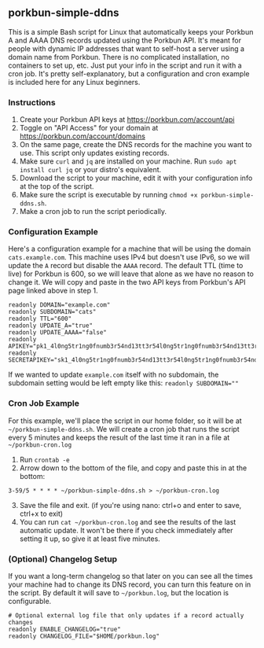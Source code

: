 ## porkbun-simple-ddns
This is a simple Bash script for Linux that automatically keeps your Porkbun A and AAAA DNS records updated using the Porkbun API.
It's meant for people with dynamic IP addresses that want to self-host a server using a domain name from Porkbun.
There is no complicated installation, no containers to set up, etc. Just put your info in the script and run it with a cron job.
It's pretty self-explanatory, but a configuration and cron example is included here for any Linux beginners.

### Instructions
1. Create your Porkbun API keys at https://porkbun.com/account/api
2. Toggle on "API Access" for your domain at https://porkbun.com/account/domains
3. On the same page, create the DNS records for the machine you want to use. This script only updates existing records.
4. Make sure `curl` and `jq` are installed on your machine. Run `sudo apt install curl jq` or your distro's equivalent.
5. Download the script to your machine, edit it with your configuration info at the top of the script.
6. Make sure the script is executable by running `chmod +x porkbun-simple-ddns.sh`.
7. Make a cron job to run the script periodically.

### Configuration Example
Here's a configuration example for a machine that will be using the domain `cats.example.com`.
This machine uses IPv4 but doesn't use IPv6, so we will update the `A` record but disable the `AAAA` record.
The default TTL (time to live) for Porkbun is 600, so we will leave that alone as we have no reason to change it.
We will copy and paste in the two API keys from Porkbun's API page linked above in step 1.
```
readonly DOMAIN="example.com"
readonly SUBDOMAIN="cats"
readonly TTL="600"
readonly UPDATE_A="true"
readonly UPDATE_AAAA="false"
readonly APIKEY="pk1_4l0ng5tr1ng0fnumb3r54nd13tt3r54l0ng5tr1ng0fnumb3r54nd13tt3r5"
readonly SECRETAPIKEY="sk1_4l0ng5tr1ng0fnumb3r54nd13tt3r54l0ng5tr1ng0fnumb3r54nd13tt3r5"
```
If we wanted to update `example.com` itself with no subdomain, the subdomain setting would be left empty like this: `readonly SUBDOMAIN=""`

### Cron Job Example
For this example, we'll place the script in our home folder, so it will be at `~/porkbun-simple-ddns.sh`.
We will create a cron job that runs the script every 5 minutes and keeps the result of the last time it ran in a file at `~/porkbun-cron.log`
1. Run `crontab -e`
2. Arrow down to the bottom of the file, and copy and paste this in at the bottom:
```
3-59/5 * * * * ~/porkbun-simple-ddns.sh > ~/porkbun-cron.log
```
3. Save the file and exit. (if you're using nano: ctrl+o and enter to save, ctrl+x to exit)
4. You can run `cat ~/porkbun-cron.log` and see the results of the last automatic update. It won't be there if you check immediately after setting it up, so give it at least five minutes.

### (Optional) Changelog Setup
If you want a long-term changelog so that later on you can see all the times your machine had to change its DNS record, you can turn this feature on in the script. By default it will save to `~/porkbun.log`, but the location is configurable.
```
# Optional external log file that only updates if a record actually changes
readonly ENABLE_CHANGELOG="true"
readonly CHANGELOG_FILE="$HOME/porkbun.log"
```

